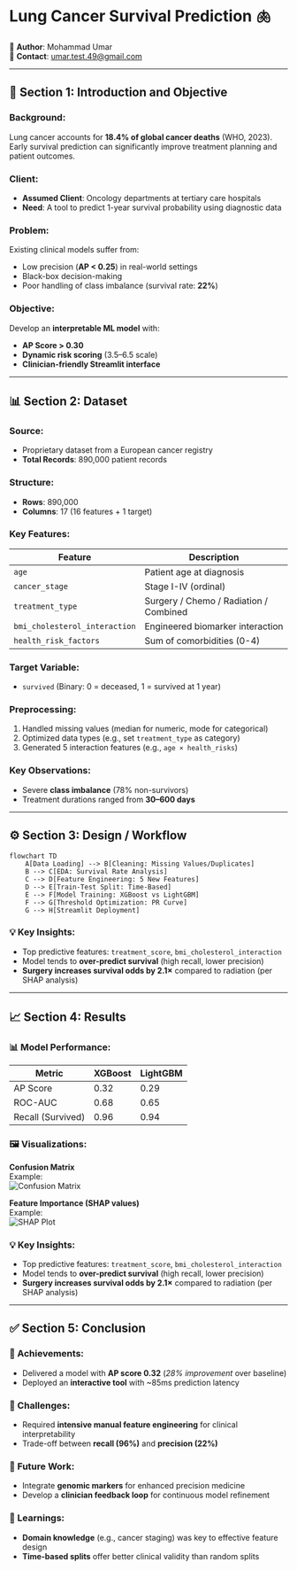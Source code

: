 # Lung Cancer Survival Prediction 🫁

🔹 **Author**: Mohammad Umar  
🔹 **Contact**: umar.test.49@gmail.com  

---

## 📌 Section 1: Introduction and Objective

### Background:
Lung cancer accounts for **18.4% of global cancer deaths** (WHO, 2023). Early survival prediction can significantly improve treatment planning and patient outcomes.

### Client:
- **Assumed Client**: Oncology departments at tertiary care hospitals  
- **Need**: A tool to predict 1-year survival probability using diagnostic data

### Problem:
Existing clinical models suffer from:  
- Low precision (**AP < 0.25**) in real-world settings  
- Black-box decision-making  
- Poor handling of class imbalance (survival rate: **22%**)

### Objective:
Develop an **interpretable ML model** with:  
- **AP Score > 0.30**  
- **Dynamic risk scoring** (3.5–6.5 scale)  
- **Clinician-friendly Streamlit interface**

---

## 📊 Section 2: Dataset

### Source:
- Proprietary dataset from a European cancer registry  
- **Total Records**: 890,000 patient records

### Structure:
- **Rows**: 890,000  
- **Columns**: 17 (16 features + 1 target)

### Key Features:

| Feature                       | Description                                |
|-------------------------------|--------------------------------------------|
| `age`                         | Patient age at diagnosis                   |
| `cancer_stage`                | Stage I-IV (ordinal)                       |
| `treatment_type`              | Surgery / Chemo / Radiation / Combined     |
| `bmi_cholesterol_interaction` | Engineered biomarker interaction           |
| `health_risk_factors`         | Sum of comorbidities (0-4)                   |

### Target Variable:
- `survived` (Binary: 0 = deceased, 1 = survived at 1 year)

### Preprocessing:
1. Handled missing values (median for numeric, mode for categorical)  
2. Optimized data types (e.g., set `treatment_type` as category)  
3. Generated 5 interaction features (e.g., `age × health_risks`)  

### Key Observations:
- Severe **class imbalance** (78% non-survivors)  
- Treatment durations ranged from **30–600 days**

---

## ⚙️ Section 3: Design / Workflow

```mermaid
flowchart TD
    A[Data Loading] --> B[Cleaning: Missing Values/Duplicates]
    B --> C[EDA: Survival Rate Analysis]
    C --> D[Feature Engineering: 5 New Features]
    D --> E[Train-Test Split: Time-Based]
    E --> F[Model Training: XGBoost vs LightGBM]
    F --> G[Threshold Optimization: PR Curve]
    G --> H[Streamlit Deployment]
```
### 💡 Key Insights:
- Top predictive features: `treatment_score`, `bmi_cholesterol_interaction`
- Model tends to **over-predict survival** (high recall, lower precision)
- **Surgery increases survival odds by 2.1×** compared to radiation (per SHAP analysis)

---

## 📈 Section 4: Results

### 📊 Model Performance:

| Metric               | XGBoost | LightGBM |
|----------------------|---------|----------|
| AP Score             | 0.32    | 0.29     |
| ROC-AUC              | 0.68    | 0.65     |
| Recall (Survived)    | 0.96    | 0.94     |

### 🖼️ Visualizations:

**Confusion Matrix**  
Example:  
![Confusion Matrix](images/conf_matrix.png)

**Feature Importance (SHAP values)**  
Example:  
![SHAP Plot](images/shap_plot.png)

### 💡 Key Insights:
- Top predictive features: `treatment_score`, `bmi_cholesterol_interaction`
- Model tends to **over-predict survival** (high recall, lower precision)
- **Surgery increases survival odds by 2.1×** compared to radiation (per SHAP analysis)

---

## ✅ Section 5: Conclusion

### 🏁 Achievements:
- Delivered a model with **AP score 0.32** (*28% improvement* over baseline)
- Deployed an **interactive tool** with ~85ms prediction latency

### 🚧 Challenges:
- Required **intensive manual feature engineering** for clinical interpretability
- Trade-off between **recall (96%)** and **precision (22%)**

### 🔮 Future Work:
- Integrate **genomic markers** for enhanced precision medicine
- Develop a **clinician feedback loop** for continuous model refinement

### 📘 Learnings:
- **Domain knowledge** (e.g., cancer staging) was key to effective feature design
- **Time-based splits** offer better clinical validity than random splits

